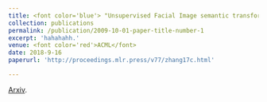 ```yaml
---
title: <font color='blue'> "Unsupervised Facial Image semantic transformation using Generative Adversarial"</font>
collection: publications
permalink: /publication/2009-10-01-paper-title-number-1
excerpt: 'hahahahh.'
venue: <font color='red'>ACML</font>
date: 2018-9-16
paperurl: 'http://proceedings.mlr.press/v77/zhang17c.html'

---
```


[Arxiv](http://proceedings.mlr.press/v77/zhang17c.html).
